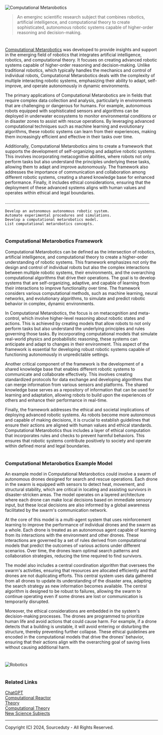 ![Computational Metarobotics](https://github.com/user-attachments/assets/c69c992d-03b5-48e6-bb54-f52bb9f1e8cb)

> An emerginc scientific research subject that combines robotics, artificial intelligence, and computational theory to create sophisticated, autonomous robotic systems capable of higher-order reasoning and decision-making.

#

[Computational Metarobotics](https://chatgpt.com/g/g-xCeEDZ4Mz-computational-metarobotics) was developed to provide insights and support in the emerging field of robotics that integrates artificial intelligence, robotics, and computational theory. It focuses on creating advanced robotic systems capable of higher-order reasoning and decision-making. Unlike traditional robotics, which typically handles the mechanics and control of individual robots, Computational Metarobotics deals with the complexity of multiple interacting robotic systems, emphasizing their ability to adapt, self-improve, and operate autonomously in dynamic environments.

The primary applications of Computational Metarobotics are in fields that require complex data collection and analysis, particularly in environments that are challenging or dangerous for humans. For example, autonomous robots equipped with sophisticated sensors and algorithms can be deployed in underwater ecosystems to monitor environmental conditions or in disaster zones to assist with rescue operations. By leveraging advanced computational techniques such as machine learning and evolutionary algorithms, these robotic systems can learn from their experiences, making them increasingly efficient and effective in their tasks over time.

Additionally, Computational Metarobotics aims to create a framework that supports the development of self-organizing and adaptive robotic systems. This involves incorporating metacognitive abilities, where robots not only perform tasks but also understand the principles underlying these tasks, allowing them to adapt and improve autonomously. The framework also addresses the importance of communication and collaboration among different robotic systems, creating a shared knowledge base for enhanced performance. Finally, it includes ethical considerations, ensuring that the deployment of these advanced systems aligns with human values and operates within ethical and legal boundaries.

......................................................................................................................

```
Develop an autonomous autonomous robotic system.
Automate experimental procedures and simulations.
Develop a computational metarobotics model.
List computational metarobotics concepts.
```

#
### Computational Metarobotics Framework

Computational Metarobotics can be defined as the intersection of robotics, artificial intelligence, and computational theory to create a higher-order understanding of robotic systems. This framework emphasizes not only the design and control of individual robots but also the complex interactions between multiple robotic systems, their environments, and the overarching computational algorithms that drive their operations. The goal is to develop systems that are self-organizing, adaptive, and capable of learning from their interactions to improve functionality over time. The framework considers various computational methods, such as machine learning, neural networks, and evolutionary algorithms, to simulate and predict robotic behavior in complex, dynamic environments.

In Computational Metarobotics, the focus is on metacognition and meta-control, which involve higher-level reasoning about robotic states and actions. This is achieved by creating models that allow robots to not only perform tasks but also understand the underlying principles and rules governing those tasks. By incorporating computational models that simulate real-world physics and probabilistic reasoning, these systems can anticipate and adapt to changes in their environment. This aspect of the framework is essential for developing robust robotic systems capable of functioning autonomously in unpredictable settings.

Another critical component of the framework is the development of a shared knowledge base that enables different robotic systems to communicate and collaborate effectively. This involves creating standardized protocols for data exchange and developing algorithms that can merge information from various sensors and platforms. The shared knowledge base serves as a repository of information that can be used for learning and adaptation, allowing robots to build upon the experiences of others and enhance their performance in real-time.

Finally, the framework addresses the ethical and societal implications of deploying advanced robotic systems. As robots become more autonomous and capable of making decisions, it is crucial to establish guidelines that ensure their actions are aligned with human values and ethical standards. Computational Metarobotics thus includes a layer of ethical computation that incorporates rules and checks to prevent harmful behaviors. This ensures that robotic systems contribute positively to society and operate within defined moral and legal boundaries.

#
### Computational Metarobotics Example Model

An example model in Computational Metarobotics could involve a swarm of autonomous drones designed for search and rescue operations. Each drone in the swarm is equipped with sensors to detect heat, movement, and structural stability, which are critical in locating and assisting survivors in disaster-stricken areas. The model operates on a layered architecture where each drone can make local decisions based on immediate sensory input, but these local decisions are also informed by a global awareness facilitated by the swarm's communication network.

At the core of this model is a multi-agent system that uses reinforcement learning to improve the performance of individual drones and the swarm as a whole. Each drone is treated as an autonomous agent capable of learning from its interactions with the environment and other drones. These interactions are governed by a set of rules derived from computational models that predict the outcomes of various actions under different scenarios. Over time, the drones learn optimal search patterns and collaboration strategies, reducing the time required to find survivors.

The model also includes a central coordination algorithm that oversees the swarm's activities, ensuring that resources are allocated efficiently and that drones are not duplicating efforts. This central system uses data gathered from all drones to update its understanding of the disaster area, adapting the search strategy as new information becomes available. The central algorithm is designed to be robust to failures, allowing the swarm to continue operating even if some drones are lost or communication is temporarily disrupted.

Moreover, the ethical considerations are embedded in the system's decision-making processes. The drones are programmed to prioritize human life and avoid actions that could cause harm. For example, if a drone detects that a building is unstable, it will avoid entering or disturbing the structure, thereby preventing further collapse. These ethical guidelines are encoded in the computational models that drive the drones' behavior, ensuring that their actions align with the overarching goal of saving lives without causing additional harm.

#

![Robotics](https://github.com/user-attachments/assets/2198a786-8aa0-4308-be6a-f98e82490f13)

#
### Related Links

[ChatGPT](https://github.com/sourceduty/ChatGPT)
<br>
[Computational Reactor](https://github.com/sourceduty/Computational_Reactor)
<br>
[Theory](https://github.com/sourceduty/Theory)
<br>
[Computational Theory](https://github.com/sourceduty/Computational_Theory)
<br>
[New Science Subjects](https://github.com/sourceduty/New_Science_Subjects)

***
Copyright (C) 2024, Sourceduty - All Rights Reserved.
